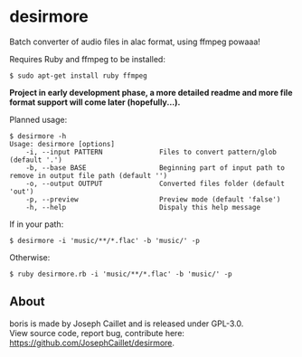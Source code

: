 # desirmore
Batch converter of audio files in alac format, using ffmpeg powaaa!

Requires Ruby and ffmpeg to be installed:

`$ sudo apt-get install ruby ffmpeg`

**Project in early development phase, a more detailed readme and more file format support will come later (hopefully...).**

Planned usage:

````
$ desirmore -h
Usage: desirmore [options]
    -i, --input PATTERN              Files to convert pattern/glob (default '.')
    -b, --base BASE                  Beginning part of input path to remove in output file path (default '')
    -o, --output OUTPUT              Converted files folder (default 'out')
    -p, --preview                    Preview mode (default 'false')
    -h, --help                       Dispaly this help message
````

If in your path:

`$ desirmore -i 'music/**/*.flac' -b 'music/' -p`

Otherwise:

`$ ruby desirmore.rb -i 'music/**/*.flac' -b 'music/' -p`

## About
boris is made by Joseph Caillet and is released under GPL-3.0.<br>
View source code, report bug, contribute here: https://github.com/JosephCaillet/desirmore.